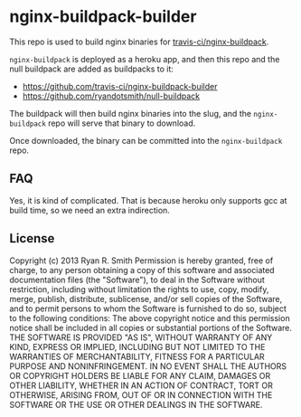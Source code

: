 # nginx-buildpack-builder

This repo is used to build nginx binaries for [travis-ci/nginx-buildpack](https://github.com/travis-ci/nginx-buildpack).

`nginx-buildpack` is deployed as a heroku app, and then this repo and the null buildpack are added as buildpacks to it:

* https://github.com/travis-ci/nginx-buildpack-builder
* https://github.com/ryandotsmith/null-buildpack

The buildpack will then build nginx binaries into the slug, and the `nginx-buildpack` repo will serve that binary to download.

Once downloaded, the binary can be committed into the `nginx-buildpack` repo.

## FAQ

Yes, it is kind of complicated. That is because heroku only supports gcc at build time, so we need an extra indirection.

## License
Copyright (c) 2013 Ryan R. Smith
Permission is hereby granted, free of charge, to any person obtaining a copy of this software and associated documentation files (the "Software"), to deal in the Software without restriction, including without limitation the rights to use, copy, modify, merge, publish, distribute, sublicense, and/or sell copies of the Software, and to permit persons to whom the Software is furnished to do so, subject to the following conditions:
The above copyright notice and this permission notice shall be included in all copies or substantial portions of the Software.
THE SOFTWARE IS PROVIDED "AS IS", WITHOUT WARRANTY OF ANY KIND, EXPRESS OR IMPLIED, INCLUDING BUT NOT LIMITED TO THE WARRANTIES OF MERCHANTABILITY, FITNESS FOR A PARTICULAR PURPOSE AND NONINFRINGEMENT. IN NO EVENT SHALL THE AUTHORS OR COPYRIGHT HOLDERS BE LIABLE FOR ANY CLAIM, DAMAGES OR OTHER LIABILITY, WHETHER IN AN ACTION OF CONTRACT, TORT OR OTHERWISE, ARISING FROM, OUT OF OR IN CONNECTION WITH THE SOFTWARE OR THE USE OR OTHER DEALINGS IN THE SOFTWARE.
